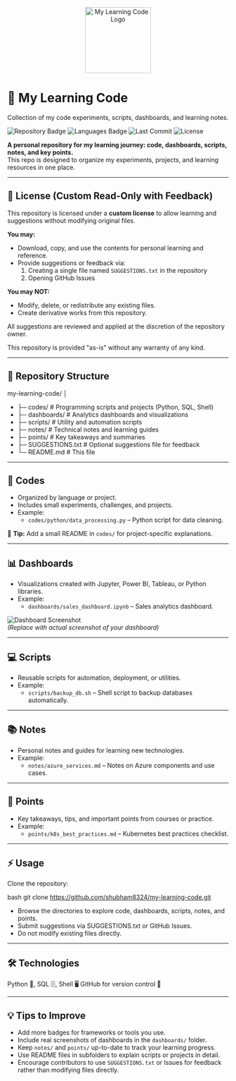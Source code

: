 <p align="center">
  <img src="assets/logo.png" alt="My Learning Code Logo" width="150"/>
</p>

# 🌟 My Learning Code
Collection of my code experiments, scripts, dashboards, and learning notes.

![Repository Badge](https://img.shields.io/badge/status-active-brightgreen)
![Languages Badge](https://img.shields.io/badge/languages-Python%2CSQL%2CShell-blue)
![Last Commit](https://img.shields.io/github/last-commit/shubham8324/my-learning-code)
![License](https://img.shields.io/badge/license-Custom-lightgrey)

**A personal repository for my learning journey: code, dashboards, scripts, notes, and key points.**  
This repo is designed to organize my experiments, projects, and learning resources in one place.

---

## 📜 License (Custom Read-Only with Feedback)

This repository is licensed under a **custom license** to allow learning and suggestions without modifying original files.  

**You may:**
- Download, copy, and use the contents for personal learning and reference.  
- Provide suggestions or feedback via:
  1. Creating a single file named `SUGGESTIONS.txt` in the repository  
  2. Opening GitHub Issues  

**You may NOT:**
- Modify, delete, or redistribute any existing files.  
- Create derivative works from this repository.  

All suggestions are reviewed and applied at the discretion of the repository owner.  

This repository is provided "as-is" without any warranty of any kind.

---

## 📂 Repository Structure

 my-learning-code/
 │
- ├─ codes/ # Programming scripts and projects (Python, SQL, Shell)
- ├─ dashboards/ # Analytics dashboards and visualizations
- ├─ scripts/ # Utility and automation scripts
- ├─ notes/ # Technical notes and learning guides
- ├─ points/ # Key takeaways and summaries
- ├─ SUGGESTIONS.txt # Optional suggestions file for feedback
- └─ README.md # This file
---

## 📝 Codes
- Organized by language or project.  
- Includes small experiments, challenges, and projects.  
- Example:
  - `codes/python/data_processing.py` – Python script for data cleaning.

📌 **Tip:** Add a small README in `codes/` for project-specific explanations.

---

## 📊 Dashboards
- Visualizations created with Jupyter, Power BI, Tableau, or Python libraries.  
- Example:
  - `dashboards/sales_dashboard.ipynb` – Sales analytics dashboard.

![Dashboard Screenshot](dashboards/screenshot_placeholder.png)  
*(Replace with actual screenshot of your dashboard)*

---

## 💻 Scripts
- Reusable scripts for automation, deployment, or utilities.  
- Example:
  - `scripts/backup_db.sh` – Shell script to backup databases automatically.

---

## 📚 Notes
- Personal notes and guides for learning new technologies.  
- Example:
  - `notes/azure_services.md` – Notes on Azure components and use cases.

---

## 🔑 Points
- Key takeaways, tips, and important points from courses or practice.  
- Example:
  - `points/k8s_best_practices.md` – Kubernetes best practices checklist.

---

## ⚡ Usage
Clone the repository:

bash
git clone https://github.com/shubham8324/my-learning-code.git

- Browse the directories to explore code, dashboards, scripts, notes, and points.
- Submit suggestions via SUGGESTIONS.txt or GitHub Issues.
- Do not modify existing files directly.

---

## 🛠 Technologies
Python 🐍, SQL 🗄️, Shell 🖥️
GitHub for version control 🔧


---

## 💡 Tips to Improve
- Add more badges for frameworks or tools you use.
- Include real screenshots of dashboards in the `dashboards/` folder.
- Keep `notes/` and `points/` up-to-date to track your learning progress.
- Use README files in subfolders to explain scripts or projects in detail.
- Encourage contributors to use `SUGGESTIONS.txt` or Issues for feedback rather than modifying files directly.
